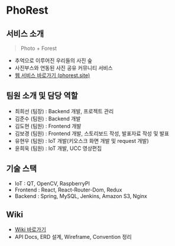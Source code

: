 # PhoRest
## 서비스 소개
> Photo + Forest
- 추억으로 이루어진 우리들의 사진 숲    
- 사진부스와 연동된 사진 공유 커뮤니티 서비스
- [웹 서비스 바로가기 (phorest.site)](https://phorest.site/)

## 팀원 소개 및 담당 역할
- 최희선 (팀장) : Backend 개발, 프로젝트 관리
- 김준수 (팀원) : Backend 개발
- 김도현 (팀원) : Frontend 개발
- 김보경 (팀원) : Frontend 개발, 스토리보드 작성, 발표자료 작성 및 발표
- 유현우 (팀원) : IoT 개발(키오스크 화면 개발 및 request 개발)
- 윤희욱 (팀원) : IoT 개발, UCC 영상편집

## 기술 스택
- IoT : QT, OpenCV, RaspberryPI
- Frontend : React, React-Router-Dom, Redux
- Backend : Spring, MySQL, Jenkins, Amazon S3, Nginx

## Wiki
- [Wiki 바로가기](https://lab.ssafy.com/s07-webmobile3-sub2/S07P12A101/-/wikis/home)
- API Docs, ERD 설계, Wireframe, Convention 정리